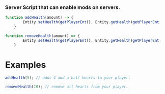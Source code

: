 ### Server Script that can enable mods on servers.

```js
function addHealth(amount) => {
		Entity.setHealth(getPlayerEnt(), Entity.getHealth(getPlayerEnt()) + amount);
	}
  
function removeHealth(amount) => {
		Entity.setHealth(getPlayerEnt(), Entity.getHealth(getPlayerEnt()) - amount);
	}
```
# Examples
```js
addHealth(5); // adds 4 and a half hearts to your player.

removeHealth(20); // remove all hearts from your player.
```
